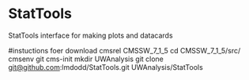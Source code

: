 # StatTools
StatTools interface for making plots and datacards 


#instuctions foer download
cmsrel CMSSW_7_1_5
cd CMSSW_7_1_5/src/
cmsenv
git cms-init
mkdir UWAnalysis
git clone git@github.com:lmdodd/StatTools.git UWAnalysis/StatTools 

